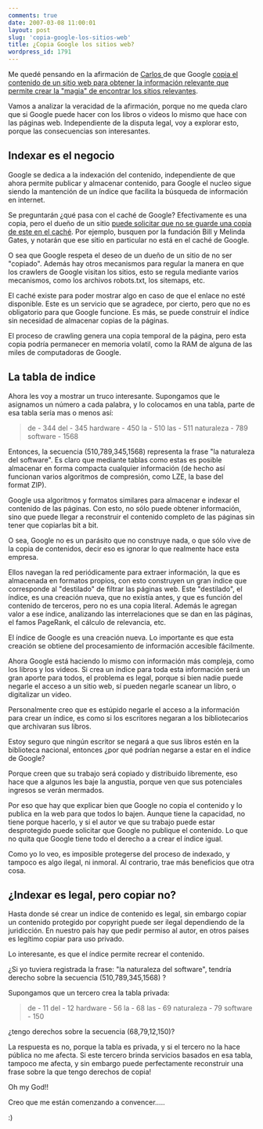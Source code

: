 ```yaml
---
comments: true
date: 2007-03-08 11:00:01
layout: post
slug: 'copia-google-los-sitios-web'
title: ¿Copia Google los sitios web?
wordpress_id: 1791
---
```


Me quedé pensando en la afirmación de [Carlos ](http://replay.web.archive.org/20071010142137/http://eldiabloenlosdetalles.net/)de que Google [copia el contenido de un sitio web para obtener la información relevante que permite crear la "magia" de encontrar los sitios relevantes](http://replay.web.archive.org/20071010142137/http://eldiabloenlosdetalles.net/2007/03/07/microsoft-ataca-a-google-racias-a-google-news/).

Vamos a analizar la veracidad de la afirmación, porque no me queda claro que si Google puede hacer con los libros o videos lo mismo que hace con las páginas web. Independiente de la disputa legal, voy a explorar esto, porque las consecuencias son interesantes.


## Indexar es el negocio


Google se dedica a la indexación del contenido, independiente de que ahora permite publicar y almacenar contenido, para Google el nucleo sigue siendo la mantención de un índice que facilita la búsqueda de información en internet.

Se preguntarán ¿qué pasa con el caché de Google? Efectivamente es una copia, pero el dueño de un sitio [puede solicitar que no se guarde una copia de este en el caché](http://replay.web.archive.org/20071010142137/http://www.google.com/help/features.html#cached). Por ejemplo, busquen por la fundación Bill y Melinda Gates, y notarán que ese sitio en particular no está en el caché de Google.

O sea que Google respeta el deseo de un dueño de un sitio de no ser "copiado". Además hay otros mecanismos para regular la manera en que los crawlers de Google visitan los sitios, esto se regula mediante varios mecanismos, como los archivos robots.txt, los sitemaps, etc.








El caché existe para poder mostrar algo en caso de que el enlace no esté disponible. Este es un servicio que se agradece, por cierto, pero que no es obligatorio para que Google funcione. Es más, se puede construir el índice sin necesidad de almacenar copias de la páginas.

El proceso de crawling genera una copia temporal de la página, pero esta copia podría permanecer en memoria volatil, como la RAM de alguna de las miles de computadoras de Google.


## La tabla de indice


Ahora les voy a mostrar un truco interesante. Supongamos que le asignamos un número a cada palabra, y lo colocamos en una tabla, parte de esa tabla sería mas o menos así:


> de - 344
del - 345
hardware - 450
la - 510
las - 511
naturaleza - 789
software - 1568


Entonces, la secuencia (510,789,345,1568) representa la frase "la naturaleza del software". Es claro que mediante tablas como estas es posible almacenar en forma compacta cualquier información (de hecho así funcionan varios algoritmos de compresión, como LZE, la base del format ZIP).

Google usa algoritmos y formatos similares para almacenar e indexar el contenido de las páginas. Con esto, no sólo puede obtener información, sino que puede llegar a reconstruir el contenido completo de las páginas sin tener que copiarlas bit a bit.

O sea, Google no es un parásito que no construye nada, o que sólo vive de la copia de contenidos, decir eso es ignorar lo que realmente hace esta empresa.

Ellos navegan la red periódicamente para extraer información, la que es almacenada en formatos propios, con esto construyen un gran índice que corresponde al "destilado" de filtrar las páginas web. Este "destilado", el índice, es una creación nueva, que no existía antes, y que es función del contenido de terceros, pero no es una copia literal. Además le agregan valor a ese índice, analizando las interrelaciones que se dan en las páginas, el famos PageRank, el cálculo de relevancia, etc.

El índice de Google es una creación nueva. Lo importante es que esta creación se obtiene del procesamiento de información accesible fácilmente.

Ahora Google está haciendo lo mismo con información más compleja, como los libros y los videos. Si crea un índice para toda esta información será un gran aporte para todos, el problema es legal, porque si bien nadie puede negarle el acceso a un sitio web, sí pueden negarle scanear un libro, o digitalizar un video.

Personalmente creo que es estúpido negarle el acceso a la información para crear un índice, es como si los escritores negaran a los bibliotecarios que archivaran sus libros.

Estoy seguro que ningún escritor se negará a que sus libros estén en la biblioteca nacional, entonces ¿por qué podrían negarse a estar en el índice de Google?

Porque creen que su trabajo será copiado y distribuido libremente, eso hace que a algunos les baje la angustia, porque ven que sus potenciales ingresos se verán mermados.

Por eso que hay que explicar bien que Google no copia el contenido y lo publica en la web para que todos lo bajen. Aunque tiene la capacidad, no tiene porque hacerlo, y si el autor ve que su trabajo puede estar desprotegido puede solicitar que Google no publique el contenido. Lo que no quita que Google tiene todo el derecho a a crear el índice igual.

Como yo lo veo, es imposible protegerse del proceso de indexado, y tampoco es algo ilegal, ni inmoral. Al contrario, trae más beneficios que otra cosa.


## ¿Indexar es legal, pero copiar no?


Hasta donde sé crear un indice de contenido es legal, sin embargo copiar un contenido protegido por copyright puede ser ilegal dependiendo de la juridicción. En nuestro país hay que pedir permiso al autor, en otros paises es legítimo copiar para uso privado.

Lo interesante, es que el índice permite recrear el contenido.

¿Si yo tuviera registrada la frase: "la naturaleza del software", tendría derecho sobre la secuencia (510,789,345,1568) ?

Supongamos que un tercero crea la tabla privada:


> de - 11
del - 12
hardware - 56
la - 68
las - 69
naturaleza - 79
software - 150


¿tengo derechos sobre la secuencia (68,79,12,150)?

La respuesta es no, porque la tabla es privada, y si el tercero no la hace pública no me afecta. Si este tercero brinda servicios basados en esa tabla, tampoco me afecta, y sin embargo puede perfectamente reconstruir una frase sobre la que tengo derechos de copia!

Oh my God!!

Creo que me están comenzando a convencer.....

:)






